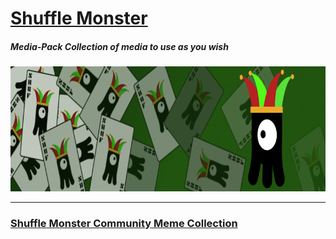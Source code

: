 # [Shuffle Monster](https://shuffle.monster)
##### Media-Pack Collection of  media to use as you wish
<a href="files/132028b5-8fa0-45f2-b71d-dbf1f622944b.jpeg" target="_blank"><img src="/Media/shuffled-banner-800x200.png" width="800" height="200"></a>
______________________________________________________________________________________________
### [Shuffle Monster Community Meme Collection](https://github.com/ShuffleMonster/mediapack/tree/master/memes)
